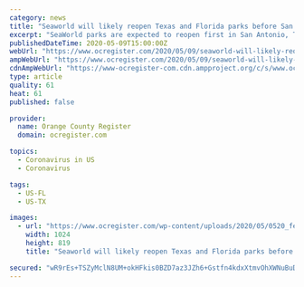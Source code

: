```yaml
---
category: news
title: "Seaworld will likely reopen Texas and Florida parks before San Diego following coronavirus closures"
excerpt: "SeaWorld parks are expected to reopen first in San Antonio, Texas, next in Orlando, Florida and then in San Diego."
publishedDateTime: 2020-05-09T15:00:00Z
webUrl: "https://www.ocregister.com/2020/05/09/seaworld-will-likely-reopen-texas-and-florida-parks-before-san-diego-following-coronavirus-closures/"
ampWebUrl: "https://www.ocregister.com/2020/05/09/seaworld-will-likely-reopen-texas-and-florida-parks-before-san-diego-following-coronavirus-closures/amp/"
cdnAmpWebUrl: "https://www-ocregister-com.cdn.ampproject.org/c/s/www.ocregister.com/2020/05/09/seaworld-will-likely-reopen-texas-and-florida-parks-before-san-diego-following-coronavirus-closures/amp/"
type: article
quality: 61
heat: 61
published: false

provider:
  name: Orange County Register
  domain: ocregister.com

topics:
  - Coronavirus in US
  - Coronavirus

tags:
  - US-FL
  - US-TX

images:
  - url: "https://www.ocregister.com/wp-content/uploads/2020/05/0520_fea_ocr-l-dis-niles-02-3.jpg?w=1024&h=819"
    width: 1024
    height: 819
    title: "Seaworld will likely reopen Texas and Florida parks before San Diego following coronavirus closures"

secured: "wR9rEs+TSZyMclN8UM+okHFkis0BZD7az3JZh6+Gstfn4kdxXtmvOhXWNuBuDNzGlUrdQ8Eyfi2VUuWe+J7PdO4ed3dloUtrZPtvCh6cnvf/QVJ5dmZK18ghgwCBVvTXz+XOkAE1/oRXsYtzSZrH/6pLgabx8s7kt96S8uypV4XO2KnXFK/AzOF/qPagvg7s/buywW3+Qn6ZYKaby9yJuPIT9aKEqxPVU+WqSc/INwmvFPGW/8w0/gookkcSR36xUxpzi6vGLUZWRCKjD+pw3bGqtOSExK8iuQyFEK3xPuEjQm6211DwTtgAcqs5WNUO;DVZ318tNwttRvgE63eSoGQ=="
---
```


